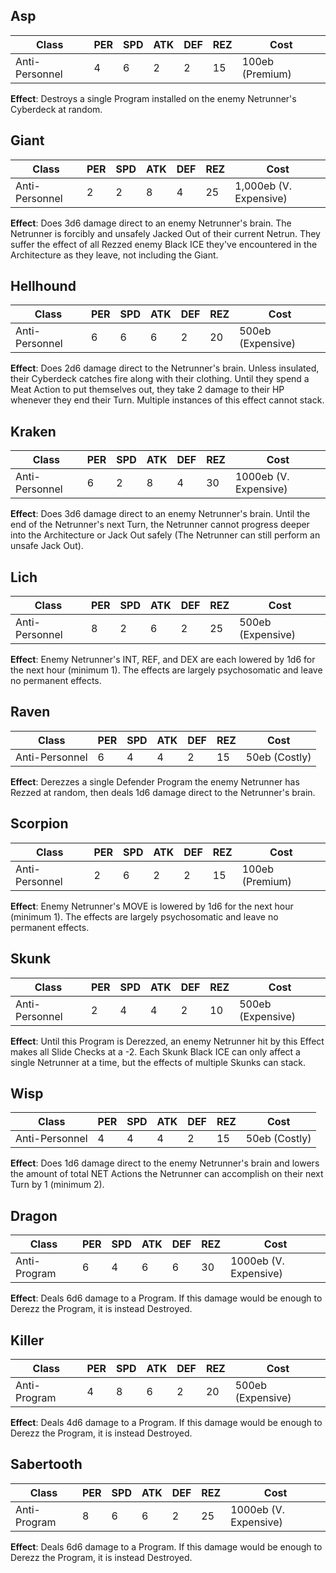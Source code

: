 ## Asp

| Class          | PER | SPD | ATK | DEF | REZ | Cost            |
| -------------- | --- | --- | --- | --- | --- | --------------- |
| Anti-Personnel | 4   | 6   | 2   | 2   | 15  | 100eb (Premium) |
**Effect**: Destroys a single Program installed on the enemy Netrunner's Cyberdeck at random.
## Giant

| Class          | PER | SPD | ATK | DEF | REZ | Cost                   |
| -------------- | --- | --- | --- | --- | --- | ---------------------- |
| Anti-Personnel | 2   | 2   | 8   | 4   | 25  | 1,000eb (V. Expensive) |
**Effect**: Does 3d6 damage direct to an enemy Netrunner's brain. The Netrunner is forcibly and unsafely Jacked Out of their current Netrun. They suffer the effect of all Rezzed enemy Black ICE they've encountered in the Architecture as they leave, not including the Giant.
## Hellhound

| Class          | PER | SPD | ATK | DEF | REZ | Cost              |
| -------------- | --- | --- | --- | --- | --- | ----------------- |
| Anti-Personnel | 6   | 6   | 6   | 2   | 20  | 500eb (Expensive) |
**Effect**: Does 2d6 damage direct to the Netrunner's brain. Unless insulated, their Cyberdeck catches fire along with their clothing. Until they spend a Meat Action to put themselves out, they take 2 damage to their HP whenever they end their Turn. Multiple instances of this effect cannot stack.
## Kraken

| Class          | PER | SPD | ATK | DEF | REZ | Cost                  |
| -------------- | --- | --- | --- | --- | --- | --------------------- |
| Anti-Personnel | 6   | 2   | 8   | 4   | 30  | 1000eb (V. Expensive) |
**Effect**: Does 3d6 damage direct to an enemy Netrunner's brain. Until the end of the Netrunner's next Turn, the Netrunner cannot progress deeper into the Architecture or Jack Out safely (The Netrunner can still perform an unsafe Jack Out).
## Lich

| Class          | PER | SPD | ATK | DEF | REZ | Cost              |
| -------------- | --- | --- | --- | --- | --- | ----------------- |
| Anti-Personnel | 8   | 2   | 6   | 2   | 25  | 500eb (Expensive) |
**Effect**: Enemy Netrunner's INT, REF, and DEX are each lowered by 1d6 for the next hour (minimum 1). The effects are largely psychosomatic and leave no permanent effects.
## Raven

| Class          | PER | SPD | ATK | DEF | REZ | Cost          |
| -------------- | --- | --- | --- | --- | --- | ------------- |
| Anti-Personnel | 6   | 4   | 4   | 2   | 15  | 50eb (Costly) |
**Effect**: Derezzes a single Defender Program the enemy Netrunner has Rezzed at random, then deals 1d6 damage direct to the Netrunner's brain.
## Scorpion

| Class          | PER | SPD | ATK | DEF | REZ | Cost            |
| -------------- | --- | --- | --- | --- | --- | --------------- |
| Anti-Personnel | 2   | 6   | 2   | 2   | 15  | 100eb (Premium) |
**Effect**: Enemy Netrunner's MOVE is lowered by 1d6 for the next hour (minimum 1). The effects are largely psychosomatic and leave no permanent effects.
## Skunk

| Class          | PER | SPD | ATK | DEF | REZ | Cost              |
| -------------- | --- | --- | --- | --- | --- | ----------------- |
| Anti-Personnel | 2   | 4   | 4   | 2   | 10  | 500eb (Expensive) |
**Effect**: Until this Program is Derezzed, an enemy Netrunner hit by this Effect makes all Slide Checks at a -2. Each Skunk Black ICE can only affect a single Netrunner at a time, but the effects of multiple Skunks can stack.
## Wisp

| Class          | PER | SPD | ATK | DEF | REZ | Cost          |
| -------------- | --- | --- | --- | --- | --- | ------------- |
| Anti-Personnel | 4   | 4   | 4   | 2   | 15  | 50eb (Costly) |
**Effect**: Does 1d6 damage direct to the enemy Netrunner's brain and lowers the amount of total NET Actions the Netrunner can accomplish on their next Turn by 1 (minimum 2).
## Dragon

| Class        | PER | SPD | ATK | DEF | REZ | Cost                  |
| ------------ | --- | --- | --- | --- | --- | --------------------- |
| Anti-Program | 6   | 4   | 6   | 6   | 30  | 1000eb (V. Expensive) |
**Effect**: Deals 6d6 damage to a Program. If this damage would be enough to Derezz the Program, it is instead Destroyed.
## Killer

| Class        | PER | SPD | ATK | DEF | REZ | Cost              |
| ------------ | --- | --- | --- | --- | --- | ----------------- |
| Anti-Program | 4   | 8   | 6   | 2   | 20  | 500eb (Expensive) |
**Effect**: Deals 4d6 damage to a Program. If this damage would be enough to Derezz the Program, it is instead Destroyed.
## Sabertooth

| Class        | PER | SPD | ATK | DEF | REZ | Cost                  |
| ------------ | --- | --- | --- | --- | --- | --------------------- |
| Anti-Program | 8   | 6   | 6   | 2   | 25  | 1000eb (V. Expensive) |
**Effect**: Deals 6d6 damage to a Program. If this damage would be enough to Derezz the Program, it is instead Destroyed.